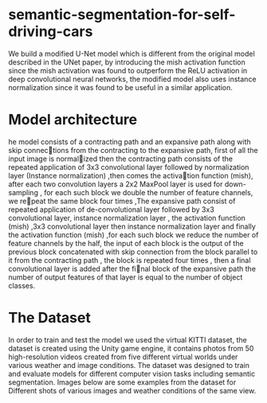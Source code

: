 # semantic-segmentation-for-self-driving-cars
We build a modified U-Net model which is different from the original model described
in the UNet paper, by introducing the mish activation function since the mish activation was found
to outperform the ReLU activation in deep convolutional neural networks, the
modified model also uses instance normalization since it was found to be useful
in a similar application.
# Model architecture

he model consists of a contracting path and an expansive path along with skip connections from the contracting to the expansive path, first of all the input image is normalized then the contracting path consists of the repeated application of 3x3 convolutional
layer followed by normalization layer (Instance normalization) ,then comes the activation function (mish), after each two convolution layers a 2x2 MaxPool layer is used for
down-sampling , for each such block we double the number of feature channels, we repeat the same block four times ,The expansive path consist of repeated application of
de-convolutional layer followed by 3x3 convolutional layer, instance normalization layer
, the activation function (mish) ,3x3 convolutional layer then instance normalization layer
and finally the activation function (mish) ,for each such block we reduce the number of
feature channels by the half, the input of each block is the output of the previous block
concatenated with skip connection from the block parallel to it from the contracting path
, the block is repeated four times , then a final convolutional layer is added after the final block of the expansive path the number of output features of that layer is equal to the
number of object classes.

# The Dataset

In order to train and test the model we used the virtual KITTI dataset, the dataset is
created using the Unity game engine, it contains photos from 50 high-resolution videos
created from five different virtual worlds under various weather and image conditions.
The dataset was designed to train and evaluate models for different computer vision tasks
including semantic segmentation. Images below are some examples from the dataset for
Different shots of various images and weather conditions of the same view.
